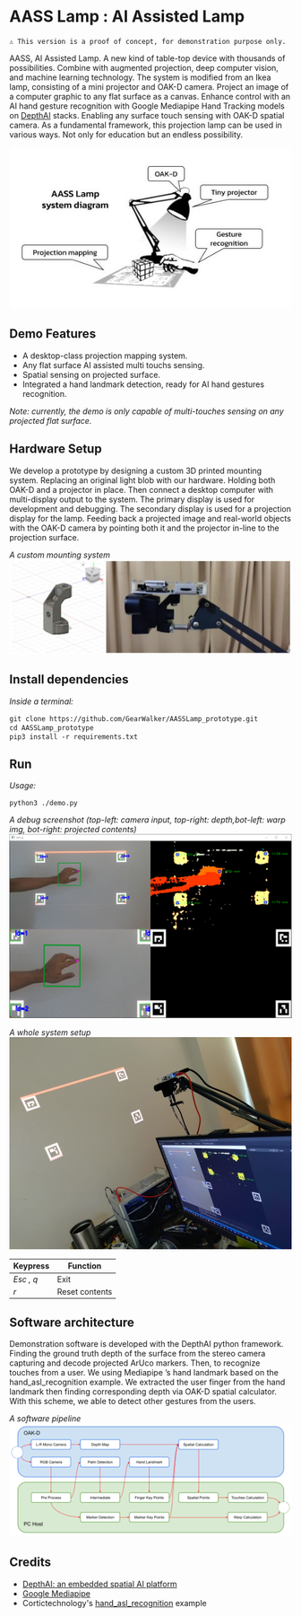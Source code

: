 # AASS Lamp : AI Assisted Lamp

    ⚠ This version is a proof of concept, for demonstration purpose only.

AASS, AI Assisted Lamp. A new kind of table-top device with thousands of possibilities. Combine with augmented projection, deep computer vision, and machine learning technology. The system is modified from an Ikea lamp, consisting of a mini projector and OAK-D camera. Project an image of a computer graphic to any flat surface as a canvas. Enhance control with an AI hand gesture recognition with Google Mediapipe Hand Tracking models on [DepthAI](https://docs.luxonis.com/en/gen2/) stacks. Enabling any surface touch sensing with OAK-D spatial camera. As a fundamental framework, this projection lamp can be used in various ways. Not only for education but an endless possibility.

![System Overview](imgs/img_overview.jpg)

## Demo Features
* A desktop-class projection mapping system. 
* Any flat surface AI assisted multi touchs sensing.
* Spatial sensing on projected surface.
* Integrated a hand landmark detection, ready for AI hand gestures recognition.

*Note: currently, the demo is only capable of multi-touches sensing on any projected flat surface.*

## Hardware Setup
We develop a prototype by designing a custom 3D printed mounting system. Replacing an original light blob with our hardware. Holding both OAK-D and a projector in place. Then connect a desktop computer with multi-display output to the system. The primary display is used for development and debugging. The secondary display is used for a projection display for the lamp. Feeding back a projected image and real-world objects with the OAK-D camera by pointing both it and the projector in-line to the projection surface.

*A custom mounting system*
![mounting system](imgs/img_mount.jpg)

## Install dependencies

*Inside a terminal:*
```
git clone https://github.com/GearWalker/AASSLamp_prototype.git
cd AASSLamp_prototype
pip3 install -r requirements.txt
```

## Run

*Usage:*
```
python3 ./demo.py
```

*A debug screenshot (top-left: camera input, top-right: depth,bot-left: warp img, bot-right: projected contents)*
![Demonstration screenshot](imgs/img_debug.png)

*A whole system setup*
![Demonstration screenshot](imgs/img_setup.jpg)

|Keypress|Function|
|-|-|
|*Esc , q*|Exit|
|*r*|Reset contents|

## Software architecture
Demonstration software is developed with the DepthAI python framework. Finding the ground truth depth of the surface from the stereo camera capturing and decode projected ArUco markers. Then, to recognize touches from a user. We using Mediapipe ’s hand landmark based on the hand_asl_recognition example. We extracted the user finger from the hand landmark then finding corresponding depth via OAK-D spatial calculator. With this scheme, we able to detect other gestures from the users.

*A software pipeline*
![software pipeline](imgs/img_pipeline.png)

## Credits
* [DepthAI: an embedded spatial AI platform](https://www.luxonis.com/)
* [Google Mediapipe](https://github.com/google/mediapipe)
* Cortictechnology's [hand_asl_recognition](https://github.com/cortictechnology/hand_asl_recognition) example
